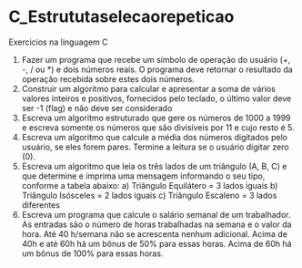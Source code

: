 # C_Estrututaselecaorepeticao
Exercicios na linguagem C
1)	Fazer um programa que recebe um símbolo de operação do usuário (+, -, / ou *) e dois números reais. O programa deve retornar o resultado da operação recebida sobre estes dois números.
2)	Construir um algoritmo para calcular e apresentar a soma de vários valores inteiros e positivos, fornecidos pelo teclado, o último valor deve ser -1 (flag) e não deve ser considerado
3)	Escreva um algoritmo estruturado que gere os números de 1000 a 1999 e escreva somente os números que são divisíveis por 11 e cujo resto é 5. 
4)	Escreva um algoritmo que calcule a média dos números digitados pelo usuário, se eles forem pares. Termine a leitura se o usuário digitar zero (0). 
5)	Escreva um algoritmo que leia os três lados de um triângulo (A, B, C) e que determine e imprima uma mensagem informando o seu tipo, conforme a tabela abaixo: a) Triângulo Equilátero = 3 lados iguais b) Triângulo Isósceles = 2 lados iguais c) Triângulo Escaleno = 3 lados diferentes 
6)	Escreva um programa que calcule o salário semanal de um trabalhador. As entradas são o número de horas trabalhadas na semana e o valor da hora. Até 40 h/semana não se acrescenta nenhum adicional. Acima de 40h e até 60h há um bônus de 50% para essas horas. Acima de 60h há um bônus de 100% para essas horas.
